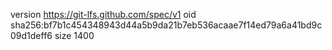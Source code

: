 version https://git-lfs.github.com/spec/v1
oid sha256:bf7b1c454348943d44a5b9da21b7eb536acaae7f14ed79a6a41bd9c09d1deff6
size 1400
